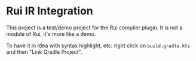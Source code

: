 # Rui IR Integration

This project is a test/demo project for the Rui compiler plugin.
It is not a module of Rui, it's more like a demo.

To have it in Idea with syntax highlight, etc: right click on `build.gradle.kts`
and then "Link Gradle Project".